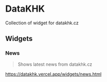 # DataKHK

Collection of widget for datakhk.cz

## Widgets

### News

> Shows latest news from datakhk.cz

https://datakhk.vercel.app/widgets/news.html
